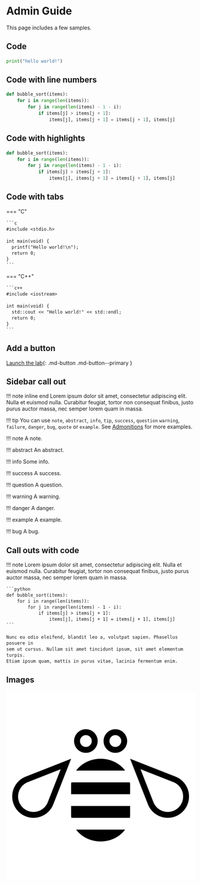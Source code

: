 # Admin Guide

This page includes a few samples.

## Code

```python
print("hello world!")
```

## Code with line numbers

```python linenums="1"
def bubble_sort(items):
    for i in range(len(items)):
        for j in range(len(items) - 1 - i):
            if items[j] > items[j + 1]:
                items[j], items[j + 1] = items[j + 1], items[j]
```

## Code with highlights

```python hl_lines="2 3"
def bubble_sort(items):
    for i in range(len(items)):
        for j in range(len(items) - 1 - i):
            if items[j] > items[j + 1]:
                items[j], items[j + 1] = items[j + 1], items[j]
```


## Code with tabs

=== "C"

    ```c
    #include <stdio.h>

    int main(void) {
      printf("Hello world!\n");
      return 0;
    }
    ```

=== "C++"

    ```c++
    #include <iostream>

    int main(void) {
      std::cout << "Hello world!" << std::endl;
      return 0;
    }
    ```

## Add a button

[Launch the lab](https://developer.ibm.com){: .md-button .md-button--primary }

## Sidebar call out

!!! note inline end
    Lorem ipsum dolor sit amet, consectetur adipiscing elit. Nulla et euismod
    nulla. Curabitur feugiat, tortor non consequat finibus, justo purus auctor
    massa, nec semper lorem quam in massa.

!!! tip
    You can use `note`, `abstract`, `info`, `tip`, `success`, `question`
    `warning`, `failure`, `danger`, `bug`, `quote` or `example`.
    See [Admonitions](https://squidfunk.github.io/mkdocs-material-insiders/reference/admonitions/)
    for more examples.

!!! note
    A note.

!!! abstract
    An abstract.

!!! info
    Some info.

!!! success
    A success.

!!! question
    A question.

!!! warning
    A warning.

!!! danger
    A danger.

!!! example
    A example.

!!! bug
    A bug.

## Call outs with code

!!! note
    Lorem ipsum dolor sit amet, consectetur adipiscing elit. Nulla et euismod
    nulla. Curabitur feugiat, tortor non consequat finibus, justo purus auctor
    massa, nec semper lorem quam in massa.

    ```python
    def bubble_sort(items):
        for i in range(len(items)):
            for j in range(len(items) - 1 - i):
                if items[j] > items[j + 1]:
                    items[j], items[j + 1] = items[j + 1], items[j]
    ```

    Nunc eu odio eleifend, blandit leo a, volutpat sapien. Phasellus posuere in
    sem ut cursus. Nullam sit amet tincidunt ipsum, sit amet elementum turpis.
    Etiam ipsum quam, mattis in purus vitae, lacinia fermentum enim.

## Images

![image](../assets/bee.png)
